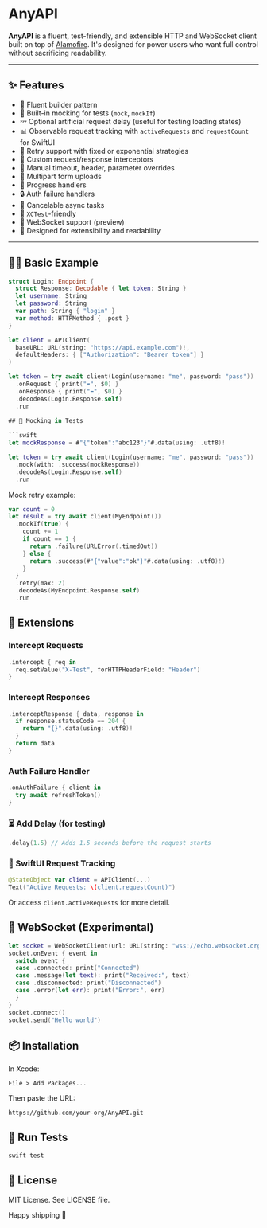 # AnyAPI

**AnyAPI** is a fluent, test-friendly, and extensible HTTP and WebSocket client built on top of [Alamofire](https://github.com/Alamofire/Alamofire). It's designed for power users who want full control without sacrificing readability.

---

## ✨ Features

- 🧱 Fluent builder pattern
- 🧪 Built-in mocking for tests (`mock`, `mockIf`)
- 💤 Optional artificial request delay (useful for testing loading states)
- 📊 Observable request tracking with `activeRequests` and `requestCount` for SwiftUI
- 🔁 Retry support with fixed or exponential strategies
- 🧼 Custom request/response interceptors
- 🧵 Manual timeout, header, parameter overrides
- 🧰 Multipart form uploads
- 🚦 Progress handlers
- 🔒 Auth failure handlers
- 🔄 Cancelable async tasks
- 🧪 `XCTest`-friendly
- 📡 WebSocket support (preview)
- 🧠 Designed for extensibility and readability

---

## 🧑‍💻 Basic Example

```swift
struct Login: Endpoint {
  struct Response: Decodable { let token: String }
  let username: String
  let password: String
  var path: String { "login" }
  var method: HTTPMethod { .post }
}

let client = APIClient(
  baseURL: URL(string: "https://api.example.com")!,
  defaultHeaders: { ["Authorization": "Bearer token"] }
)

let token = try await client(Login(username: "me", password: "pass"))
  .onRequest { print("➡️", $0) }
  .onResponse { print("⬅️", $0) }
  .decodeAs(Login.Response.self)
  .run
  
## 🧪 Mocking in Tests

```swift
let mockResponse = #"{"token":"abc123"}"#.data(using: .utf8)!

let token = try await client(Login(username: "me", password: "pass"))
  .mock(with: .success(mockResponse))
  .decodeAs(Login.Response.self)
  .run
```

Mock retry example:

```swift
var count = 0
let result = try await client(MyEndpoint())
  .mockIf(true) {
    count += 1
    if count == 1 {
      return .failure(URLError(.timedOut))
    } else {
      return .success(#"{"value":"ok"}"#.data(using: .utf8)!)
    }
  }
  .retry(max: 2)
  .decodeAs(MyEndpoint.Response.self)
  .run
```

## 🧩 Extensions

### Intercept Requests

```swift
.intercept { req in
  req.setValue("X-Test", forHTTPHeaderField: "Header")
}
```

### Intercept Responses

```swift
.interceptResponse { data, response in
  if response.statusCode == 204 {
    return "{}".data(using: .utf8)!
  }
  return data
}
```

### Auth Failure Handler

```swift
.onAuthFailure { client in
  try await refreshToken()
}
```

### ⏳ Add Delay (for testing)

```swift
.delay(1.5) // Adds 1.5 seconds before the request starts
```

### 🧼 SwiftUI Request Tracking

```swift
@StateObject var client = APIClient(...)
Text("Active Requests: \(client.requestCount)")
```

Or access `client.activeRequests` for more detail.


## 📡 WebSocket (Experimental)

```swift
let socket = WebSocketClient(url: URL(string: "wss://echo.websocket.org")!)
socket.onEvent { event in
  switch event {
  case .connected: print("Connected")
  case .message(let text): print("Received:", text)
  case .disconnected: print("Disconnected")
  case .error(let err): print("Error:", err)
  }
}
socket.connect()
socket.send("Hello world")
```

## 📦 Installation

In Xcode:

```arduino
File > Add Packages...
```

Then paste the URL:

```arduino
https://github.com/your-org/AnyAPI.git
```

## 🧪 Run Tests

```bash
swift test
```

## 📄 License

MIT License. See LICENSE file.

Happy shipping 🚀
